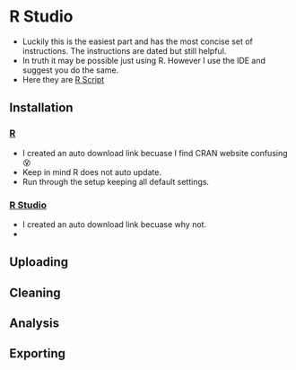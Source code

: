 # R Studio
* Luckily this is the easiest part and has the most concise set of instructions. The instructions are dated but still helpful.
* In truth it may be possible just using R. However I use the IDE and suggest you do the same.
* Here they are [R Script](https://docs.google.com/document/d/1TTj5KNKf4BWvEORGm10oNbpwTRk1hamsWJGj6qRWpuI/edit)

## Installation

### [R](https://cloud.r-project.org/bin/windows/base/R-4.3.0-win.exe)

* I created an auto download link becuase I find CRAN website confusing 😵     
* Keep in mind R does not auto update.
* Run through the setup keeping all default settings.

### [R Studio](https://download1.rstudio.org/electron/windows/RStudio-2023.06.0-421.exe)
* I created an auto download link becuase why not.
* 
## Uploading 


## Cleaning

## Analysis

## Exporting
